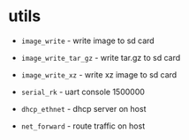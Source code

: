 # utils

+ `image_write`		- write image to sd card
+ `image_write_tar_gz`  - write tar.gz to sd card
+ `image_write_xz`      - write xz image to sd card
+ `serial_rk`		- uart console 1500000

+ `dhcp_ethnet`		- dhcp server on host 
+ `net_forward`		- route traffic on host
